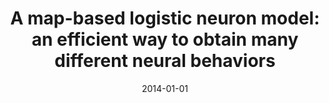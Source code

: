 ---
title: "A map-based logistic neuron model: an efficient way to obtain many different neural behaviors"
collection: publications
date: 2014-01-01
year: 2014
venue: 'BMC Neurosci.'
paperurl: 'http://dx.doi.org/10.1186/1471-2202-15-S1-P24'
citation: ' Rafael Stenzinger,  Jheniffer Gonsalves,  <u>Mauricio Girardi-Schappo</u>,  Marcelo Tragtenberg, &quot;A map-based logistic neuron model: an efficient way to obtain many different neural behaviors.&quot; BMC Neurosci., 2014.'
pubtype:  proceedings
---